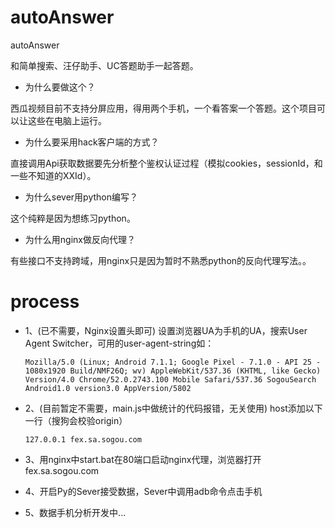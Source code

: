 # autoAnswer
autoAnswer

和简单搜索、汪仔助手、UC答题助手一起答题。

- 为什么要做这个？

西瓜视频目前不支持分屏应用，得用两个手机，一个看答案一个答题。这个项目可以让这些在电脑上运行。

- 为什么要采用hack客户端的方式？

直接调用Api获取数据要先分析整个鉴权认证过程（模拟cookies，sessionId，和一些不知道的XXId）。

- 为什么sever用python编写？

这个纯粹是因为想练习python。

- 为什么用nginx做反向代理？

有些接口不支持跨域，用nginx只是因为暂时不熟悉python的反向代理写法。。

# process

+ 1、(已不需要，Nginx设置头即可) 设置浏览器UA为手机的UA，搜索User Agent Switcher，可用的user-agent-string如：
  
  `Mozilla/5.0 (Linux; Android 7.1.1; Google Pixel - 7.1.0 - API 25 - 1080x1920 Build/NMF26Q; wv) AppleWebKit/537.36 (KHTML, like Gecko) Version/4.0 Chrome/52.0.2743.100 Mobile Safari/537.36 SogouSearch Android1.0 version3.0 AppVersion/5802`

+ 2、(目前暂定不需要，main.js中做统计的代码报错，无关使用) host添加以下一行（搜狗会校验origin）

  `127.0.0.1 fex.sa.sogou.com`

+ 3、用nginx中start.bat在80端口启动nginx代理，浏览器打开 fex.sa.sogou.com

+ 4、开启Py的Sever接受数据，Sever中调用adb命令点击手机

+ 5、数据手机分析开发中...